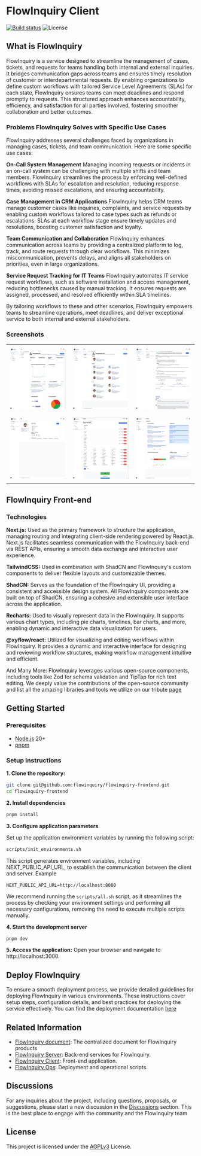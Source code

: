 # FlowInquiry Client

[![Build status](https://github.com/flowinquiry/flowinquiry-frontend/actions/workflows/node.js.yml/badge.svg)](https://github.com/flowinquiry/flowinquiry-frontend/actions/workflows/node.js.yml)
![License](https://img.shields.io/badge/License-AGPLv3-blue)

## What is FlowInquiry

FlowInquiry is a service designed to streamline the management of cases, tickets, and requests for teams handling both internal and external inquiries. It bridges communication gaps across teams and ensures timely resolution of customer or interdepartmental requests. By enabling organizations to define custom workflows with tailored Service Level Agreements (SLAs) for each state, FlowInquiry ensures teams can meet deadlines and respond promptly to requests. This structured approach enhances accountability, efficiency, and satisfaction for all parties involved, fostering smoother collaboration and better outcomes.

### Problems FlowInquiry Solves with Specific Use Cases

FlowInquiry addresses several challenges faced by organizations in managing cases, tickets, and team communication. Here are some specific use cases:

**On-Call System Management**
Managing incoming requests or incidents in an on-call system can be challenging with multiple shifts and team members. FlowInquiry streamlines the process by enforcing well-defined workflows with SLAs for escalation and resolution, reducing response times, avoiding missed escalations, and ensuring accountability.

**Case Management in CRM Applications**
FlowInquiry helps CRM teams manage customer cases like inquiries, complaints, and service requests by enabling custom workflows tailored to case types such as refunds or escalations. SLAs at each workflow stage ensure timely updates and resolutions, boosting customer satisfaction and loyalty.

**Team Communication and Collaboration**
FlowInquiry enhances communication across teams by providing a centralized platform to log, track, and route requests through clear workflows. This minimizes miscommunication, prevents delays, and aligns all stakeholders on priorities, even in large organizations.

**Service Request Tracking for IT Teams**
FlowInquiry automates IT service request workflows, such as software installation and access management, reducing bottlenecks caused by manual tracking. It ensures requests are assigned, processed, and resolved efficiently within SLA timelines.

By tailoring workflows to these and other scenarios, FlowInquiry empowers teams to streamline operations, meet deadlines, and deliver exceptional service to both internal and external stakeholders.

### Screenshots

<table>
  <tr>
    <td style="padding: 10px; text-align: center;">
      <a href="assets/team_dashboard.png">
        <img src="assets/team_dashboard_thumbnail.png" alt="Team Dashboard">
      </a>
    </td>
    <td style="padding: 10px; text-align: center;">
      <a href="assets/team_members.png">
        <img src="assets/team_members_thumbnail.png" alt="Team Members">
      </a>
    </td>
    <td style="padding: 10px; text-align: center;">
      <a href="assets/ticket_view.png">
        <img src="assets/ticket_view_thumbnail.png" alt="Ticket View">
      </a>
    </td>
  </tr>
  <tr>
    <td style="padding: 10px; text-align: center;">
      <a href="assets/user_view.png">
        <img src="assets/user_view_thumbnail.png" alt="User View">
      </a>
    </td>
    <td style="padding: 10px; text-align: center;">
      <a href="assets/workflow_customization.png">
        <img src="assets/workflow_customization_thumbnail.png" alt="Workflow Customization">
      </a>
    </td>
    <td style="padding: 10px; text-align: center;">
      <a href="assets/workspace_dashboard.png">
        <img src="assets/workspace_dashboard_thumbnail.png" alt="Workspace Dashboard">
      </a>
    </td>
  </tr>
</table>

## FlowInquiry Front-end

### Technologies

**Next.js:** Used as the primary framework to structure the application, managing routing and integrating client-side rendering powered by React.js. Next.js facilitates seamless communication with the FlowInquiry back-end via REST APIs, ensuring a smooth data exchange and interactive user experience.

**TailwindCSS:** Used in combination with ShadCN and FlowInquiry's custom components to deliver flexible layouts and customizable themes.

**ShadCN:** Serves as the foundation of the FlowInquiry UI, providing a consistent and accessible design system. All FlowInquiry components are built on top of ShadCN, ensuring a cohesive and extensible user interface across the application.

**Recharts:** Used to visually represent data in the FlowInquiry. It supports various chart types, including pie charts, timelines, bar charts, and more, enabling dynamic and interactive data visualization for users.

**@xyflow/react:** Utilized for visualizing and editing workflows within FlowInquiry. It provides a dynamic and interactive interface for designing and reviewing workflow structures, making workflow management intuitive and efficient.

And Many More: FlowInquiry leverages various open-source components, including tools like Zod for schema validation and TipTap for rich text editing. We deeply value the contributions of the open-source community and list all the amazing libraries and tools we utilize on our tribute [page](https://docs.flowinquiry.io/about)

## Getting Started

### Prerequisites

- [Node.js](https://nodejs.org/en) 20+
- [pnpm](https://pnpm.io/)

### Setup Instructions

**1. Clone the repository:**

```bash
git clone git@github.com:flowinquiry/flowinquiry-frontend.git
cd flowinquiry-frontend
```

**2. Install dependencies**

```bash
pnpm install
```

**3. Configure application parameters**

Set up the application environment variables by running the following script:

```bash
scripts/init_environments.sh
```

This script generates environment variables, including NEXT_PUBLIC_API_URL, to establish the communication between the client and server. Example

```
NEXT_PUBLIC_API_URL=http://localhost:8080
```

We recommend running the `scripts/all.sh` script, as it streamlines the process by checking your environment settings and performing all necessary configurations, removing the need to execute multiple scripts manually.

**4. Start the development server**

```bash
pnpm dev
```

**5. Access the application:**
Open your browser and navigate to http://localhost:3000.

## Deploy FlowInquiry

To ensure a smooth deployment process, we provide detailed guidelines for deploying FlowInquiry in various environments. These instructions cover setup steps, configuration details, and best practices for deploying the service effectively. You can find the deployment documentation [here](https://docs.flowinquiry.io/developer_guides/deployment)

## Related Information

- [FlowInquiry document](https://docs.flowinquiry.io): The centralized document for FlowInquiry products
- [FlowInquiry Server](https://github.com/flowinquiry/flowinquiry-server): Back-end services for FlowInquiry.
- [FlowInquiry Client](https://github.com/flowinquiry/flowinquiry-frontend): Front-end application.
- [FlowInquiry Ops](https://github.com/flowinquiry/flowinquiry-ops): Deployment and operational scripts.

## Discussions

For any inquiries about the project, including questions, proposals, or suggestions, please start a new discussion in the [Discussions](https://github.com/flowinquiry/flowinquiry-frontend/discussions) section. This is the best place to engage with the community and the FlowInquiry team

## License

This project is licensed under the [AGPLv3](LICENSE) License.
